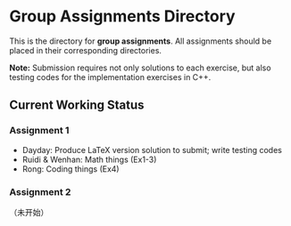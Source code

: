 # Group Assignments Directory
This is the directory for **group assignments**. All assignments should be placed in their corresponding directories.

**Note:** Submission requires not only solutions to each exercise, but also testing codes for the implementation exercises in C++.
## Current Working Status

### Assignment 1

- Dayday: Produce LaTeX version solution to submit; write testing codes
- Ruidi & Wenhan: Math things (Ex1-3)
- Rong: Coding things (Ex4)

### Assignment 2

（未开始）